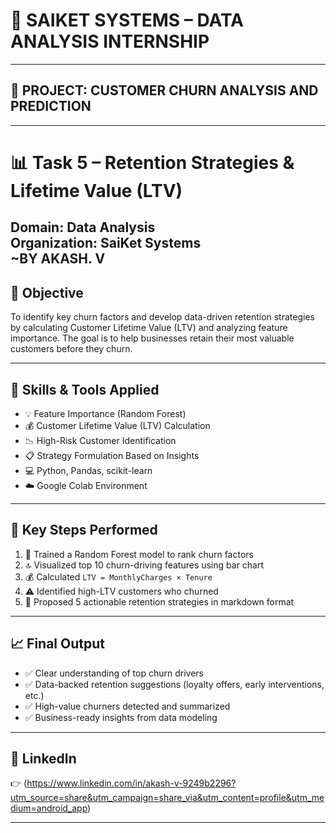 # 💼 SAIKET SYSTEMS – DATA ANALYSIS INTERNSHIP  
---
## 🚀 PROJECT: CUSTOMER CHURN ANALYSIS AND PREDICTION
---

# 📊 Task 5 – Retention Strategies & Lifetime Value (LTV)  
**Domain:** Data Analysis  
**Organization:** SaiKet Systems  
**~BY AKASH. V**  
---

## 🧩 Objective

To identify key churn factors and develop data-driven retention strategies by calculating Customer Lifetime Value (LTV) and analyzing feature importance. The goal is to help businesses retain their most valuable customers before they churn.

---

## 🧠 Skills & Tools Applied

- 💡 Feature Importance (Random Forest)  
- 💰 Customer Lifetime Value (LTV) Calculation  
- 📉 High-Risk Customer Identification  
- 📋 Strategy Formulation Based on Insights  
- 💻 Python, Pandas, scikit-learn  
- ☁️ Google Colab Environment  

---

## 🔧 Key Steps Performed

1. 🌲 Trained a Random Forest model to rank churn factors  
2. 🔝 Visualized top 10 churn-driving features using bar chart  
3. 💰 Calculated `LTV = MonthlyCharges × Tenure`  
4. ⚠️ Identified high-LTV customers who churned  
5. 🧠 Proposed 5 actionable retention strategies in markdown format  

---

## 📈 Final Output

- ✅ Clear understanding of top churn drivers  
- ✅ Data-backed retention suggestions (loyalty offers, early interventions, etc.)  
- ✅ High-value churners detected and summarized  
- ✅ Business-ready insights from data modeling

---

## 🔗 LinkedIn  
👉 (https://www.linkedin.com/in/akash-v-9249b2296?utm_source=share&utm_campaign=share_via&utm_content=profile&utm_medium=android_app)

---

